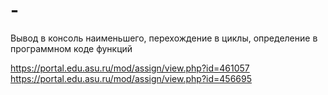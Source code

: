 # -
Вывод в консоль наименьшего, перехождение в циклы, определение в программном коде функций 

https://portal.edu.asu.ru/mod/assign/view.php?id=461057
https://portal.edu.asu.ru/mod/assign/view.php?id=456695
